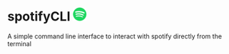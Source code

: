 # spotifyCLI <img src="./images/spotifyLogo.png" alt="Logo" width="30" />
A simple command line interface to interact with spotify directly from the terminal
